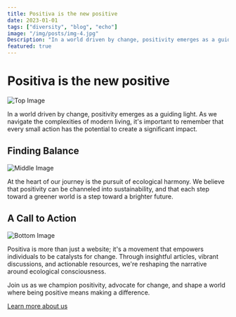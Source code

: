 ```yaml
---
title: Positiva is the new positive
date: 2023-01-01
tags: ["diversity", "blog", "echo"]
image: "/img/posts/img-4.jpg"
Description: "In a world driven by change, positivity emerges as a guiding light. As we navigate the complexities of modern living, it's important to remember that every small action has the potential to create a significant impact."
featured: true
---
```


# Positiva is the new positive

![Top Image](https://api.example.com/images/top_image)

In a world driven by change, positivity emerges as a guiding light. As we navigate the complexities of modern living, it's important to remember that every small action has the potential to create a significant impact.

## Finding Balance

![Middle Image](https://api.example.com/images/mid_image)

At the heart of our journey is the pursuit of ecological harmony. We believe that positivity can be channeled into sustainability, and that each step toward a greener world is a step toward a brighter future.

## A Call to Action

![Bottom Image](https://api.example.com/images/bottom_image)

Positiva is more than just a website; it's a movement that empowers individuals to be catalysts for change. Through insightful articles, vibrant discussions, and actionable resources, we're reshaping the narrative around ecological consciousness.

Join us as we champion positivity, advocate for change, and shape a world where being positive means making a difference.

[Learn more about us](https://www.callpositiva.com)
